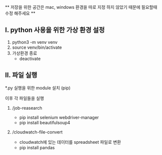 ** 저장을 위한 공간은 mac, windows 환경을 따로 지정 하지 않았기 때문에 필요할때 수정 해주세요 **

## I. python 사용을 위한 가상 환경 설정

1. python3 -m venv venv
2. source venv/bin/activate
3. 가상환경 종료
    - deactivate

## II. 파일 실행

*.py 실행을 위한 module 설치 (pip)

이후 각 파일들을 실행

1. /job-reasearch
    - pip install selenium webdriver-manager
    - pip install beautifulsoup4

2. /cloudwatch-file-convert
    - cloudwatch에 있는 데이터를 spreadsheet 파일로 변환
    - pip install pandas
